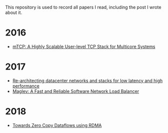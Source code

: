 This repository is used to record all papers I read, including the post I wrote about it.


2016
====
- [mTCP: A Highly Scalable User-level TCP Stack for Multicore Systems](http://hwchiu.com/2016-08-31-825029.html)

2017
====
- [Re-architecting datacenter networks and stacks for low latency and high performance](http://hwchiu.com/paper-redesign-data-center.html)
- [Maglev: A Fast and Reliable Software Network Load Balancer](http://hwchiu.com/paper-maglve.html)

2018
====
- [Towards Zero Copy Dataflows using RDMA](http://hwchiu.com/paper-tensorflow-with-rdma.html)
